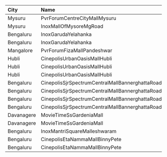 | City       | Name                                            |  Time | Type      | Price | Capacity | Booked |
| :--------- | :---------------------------------------------- | ----: | :-------- | ----: | -------: | -----: |
| Mysuru     | PvrForumCentreCityMallMysuru                    | 10:40 | Classic   |  110₹ |       75 |      3 |
| Mysuru     | InoxMallOfMysoreMgRoad                          | 11:10 | Club      |  140₹ |      125 |      0 |
| Bengaluru  | InoxGarudaYelahanka                             | 12:25 | Club      |  210₹ |       56 |      0 |
| Bengaluru  | InoxGarudaYelahanka                             | 12:25 | Executive |  200₹ |       35 |      0 |
| Mangalore  | PvrForumFizaMallPandeshwar                      | 12:35 | Classic   |  150₹ |       39 |      0 |
| Hubli      | CinepolisUrbanOasisMallHubli                    | 12:45 | Normal    |  160₹ |       36 |     18 |
| Hubli      | CinepolisUrbanOasisMallHubli                    | 12:45 | Executive |  160₹ |      178 |     91 |
| Hubli      | CinepolisUrbanOasisMallHubli                    | 12:45 | Premium   |  180₹ |       70 |     35 |
| Bengaluru  | CinepolisSjrSpectrumCentralMallBannerghattaRoad | 12:50 | Normal    |  120₹ |       15 |      0 |
| Bengaluru  | CinepolisSjrSpectrumCentralMallBannerghattaRoad | 12:50 | Executive |  120₹ |       31 |      0 |
| Bengaluru  | CinepolisSjrSpectrumCentralMallBannerghattaRoad | 12:50 | Premium   |  120₹ |       27 |      0 |
| Bengaluru  | CinepolisSjrSpectrumCentralMallBannerghattaRoad | 12:50 | Vip       |  200₹ |        6 |      0 |
| Davanagere | MovieTimeSsGardeniaMall                         | 13:15 | Premier   |  180₹ |      180 |     90 |
| Davanagere | MovieTimeSsGardeniaMall                         | 13:15 | Gold      |  200₹ |       79 |     39 |
| Bengaluru  | InoxMantriSquareMalleshwaram                    | 15:10 | Club      |  210₹ |      102 |      0 |
| Bengaluru  | CinepolisEtaNammaMallBinnyPete                  | 16:00 | Executive |  110₹ |       35 |      0 |
| Bengaluru  | CinepolisEtaNammaMallBinnyPete                  | 16:00 | Premium   |  110₹ |       20 |      0 |